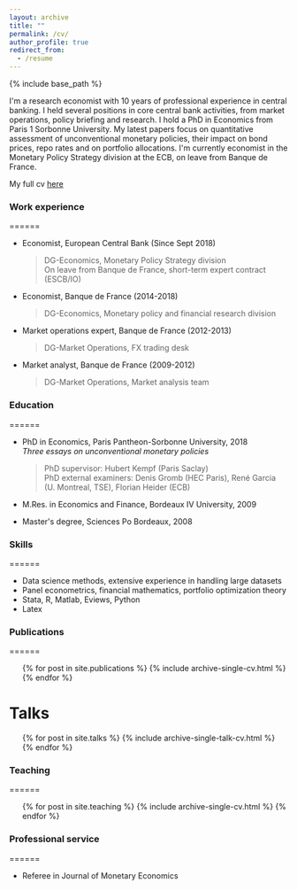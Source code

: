 ```yaml
---
layout: archive
title: ""
permalink: /cv/
author_profile: true
redirect_from:
  - /resume
---
```


{% include base_path %}

I'm a research economist with 10 years of professional experience in central banking. I held several positions in core central bank activities, from market operations, policy briefing and research. I hold a PhD in Economics from Paris 1 Sorbonne University. 
My latest papers focus on quantitative assessment of unconventional monetary policies, their impact on bond prices, repo rates and on portfolio allocations. 
I'm currently economist in the Monetary Policy Strategy division at the ECB, on leave from Banque de France.

My full cv [here](../files/cv_102018.pdf) 

### Work experience
======
* Economist, European Central Bank (Since Sept 2018)
  > DG-Economics, Monetary Policy Strategy division  
  > On leave from Banque de France, short-term expert contract (ESCB/IO)

* Economist, Banque de France  (2014-2018)
  > DG-Economics, Monetary policy and financial research division  
  
* Market operations expert, Banque de France (2012-2013)
  > DG-Market Operations, FX trading desk
  
* Market analyst, Banque de France (2009-2012)
  > DG-Market Operations, Market analysis team
  
### Education
======
* PhD in Economics, Paris Pantheon-Sorbonne University, 2018  
   *Three essays on unconventional monetary policies*
   > PhD supervisor: Hubert Kempf (Paris Saclay)  
   > PhD external examiners: Denis Gromb (HEC Paris), René Garcia (U. Montreal, TSE), Florian Heider (ECB)  
   
* M.Res. in Economics and Finance, Bordeaux IV University, 2009
* Master's degree, Sciences Po Bordeaux, 2008
  
### Skills
======
* Data science methods, extensive experience in handling large datasets
* Panel econometrics, financial mathematics, portfolio optimization theory
* Stata, R, Matlab, Eviews, Python
* Latex

### Publications
======
  <ul>{% for post in site.publications %}
    {% include archive-single-cv.html %}
  {% endfor %}</ul>
  
Talks
======
  <ul>{% for post in site.talks %}
    {% include archive-single-talk-cv.html %}
  {% endfor %}</ul>
  
### Teaching
======
  <ul>{% for post in site.teaching %}
    {% include archive-single-cv.html %}
  {% endfor %}</ul>
  
### Professional service 
======
* Referee in Journal of Monetary Economics
